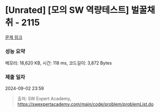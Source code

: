 # [Unrated] [모의 SW 역량테스트] 벌꿀채취 - 2115 

[문제 링크](https://swexpertacademy.com/main/code/problem/problemDetail.do?contestProbId=AV5V4A46AdIDFAWu) 

### 성능 요약

메모리: 18,620 KB, 시간: 118 ms, 코드길이: 3,872 Bytes

### 제출 일자

2024-09-02 23:59



> 출처: SW Expert Academy, https://swexpertacademy.com/main/code/problem/problemList.do